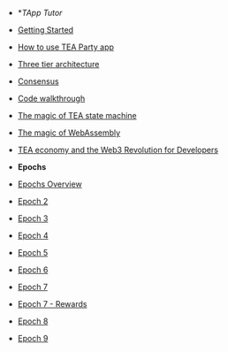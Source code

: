 - **TApp Tutor*
- [Getting Started](_tapp-tutor/get_started.md)
- [How to use TEA Party app](_tapp-tutor/how_to_use_TEA_Party.md)
- [Three tier architecture](https://teaproject.medium.com/the-tapps-3-tier-decentralized-tech-stack-43d2872f609b)
- [Consensus](_tapp-tutor/consensus.md)
- [Code walkthrough](_tapp-tutor/code_walkthrough.md)
- [The magic of TEA state machine](_tapp-tutor/magic_of_state_machine.md)
- [The magic of WebAssembly](_tapp-tutor/magic_of_wasm.md)
- [TEA economy and the Web3 Revolution for Developers](_tapp-tutor/TEA_economy_and_Web3_revolution_for_developers.md)

- **Epochs**
- [Epochs Overview](_epochs/Epochs.md)
- [Epoch 2](_epochs/Epoch-2.md)
- [Epoch 3](_epochs/Epoch-3.md)
- [Epoch 4](https://teaproject.medium.com/tea-project-whats-new-in-epoch-4-d0728418ea3a)
- [Epoch 5](_epochs/Epoch-5.md)
- [Epoch 6](_epochs/Epoch-6.md)
- [Epoch 7](_epochs/Epoch-7.md)
- [Epoch 7 - Rewards](_epochs/Epoch-7-Reward-Details.md)
- [Epoch 8](_epochs/Epoch-8.md)
- [Epoch 9](_epochs/Epoch-9.md)


